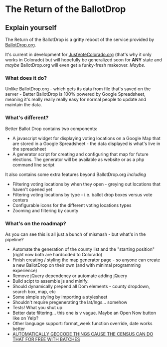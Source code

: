 # The Return of the BallotDrop

## Explain yourself

The Return of the BallotDrop is a gritty reboot of the service provided by [BallotDrop.org](http://ballotdrop.org/).

It's current in development for [JustVoteColorado.org](http://justvotecolorado.org) (that's why it only works in Colorado) but will hopefully be generalized soon for **ANY** state and *maybe* BallotDrop.org will even get a funky-fresh makeover. *Maybe*.

### What does it do?

Unlike BallotDrop.org - which gets its data from file that's saved on the server - Better BallotDrop is 100% powered by Google Spreadsheet, meaning it's really really really easy for normal people to update and maintain the data.

### What's different?

Better Ballot Drop contains two components:

 * A javascript widget for displaying voting locations on a Google Map that are stored in a Google Spreadsheet - the data displayed is what's live in the spreadsheet
 * A generator script for creating and configuring that map for future elections. The generator will be available as website or as a php command line script

It also contains some extra features beyond BallotDrop.org *including*

 * Filtering voting locations by when they open - greying out locations that haven't opened yet
 * Filtering voting locations by type - i.e. ballot drop boxes versus vote centers
 * Configurable icons for the different voting locations types
 * Zooming and filtering by county

### What's on the roadmap?

As you can see this is all just a bunch of mismash - but what's in the pipeline?

 * Automate the generation of the county list and the "starting position" (right now both are hardcoded to Colorado)
 * Finish creating / styling the map generator page - so anyone can create a new BallotDrop on their own (and with minimal programming experience)
 * Remove jQuery dependency or automate adding jQuery
 * Build scipt to assemble js and minify.
 * Should dynamically prepend all Dom elements - county dropdown, search box, map, etc
 * Some simple styling by importing a stylesheet
 * Shouldn't require pregenerating the lat/lngs... somehow
 * Tests! What you shut up
 * Better date filtering... this one is v vague. Maybe an Open Now button like on Yelp?
 * Other language support: format_week function override, date works better
 * [AUTOMATICALLY GEOCODE THINGS CAUSE THE CENSUS CAN DO THAT FOR FREE WITH BATCHES](http://geocoding.geo.census.gov/geocoder/Geocoding_Services_API.pdf)
